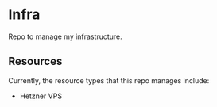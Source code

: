 # Infra

Repo to manage my infrastructure.

## Resources

Currently, the resource types that this repo manages include:
- Hetzner VPS
